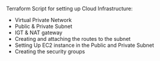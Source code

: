 Terraform Script for setting up Cloud Infrastructure:
* Virtual Private Network
* Public & Private Subnet
* IGT & NAT gateway
* Creating and attaching the routes to the subnet
* Setting Up EC2 instance in the Public and Private Subnet
* Creating the security groups
